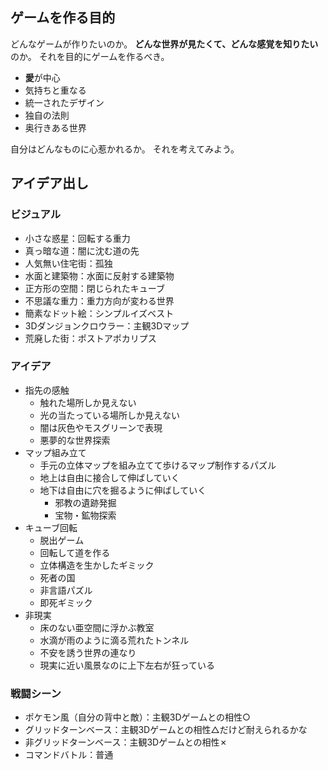 ## ゲームを作る目的

どんなゲームが作りたいのか。
**どんな世界が見たくて、どんな感覚を知りたい**のか。
それを目的にゲームを作るべき。

- **愛**が中心
- 気持ちと重なる
- 統一されたデザイン
- 独自の法則
- 奥行きある世界

自分はどんなものに心惹かれるか。
それを考えてみよう。

## アイデア出し

### ビジュアル
- 小さな惑星：回転する重力
- 真っ暗な道：闇に沈む道の先
- 人気無い住宅街：孤独
- 水面と建築物：水面に反射する建築物
- 正方形の空間：閉じられたキューブ
- 不思議な重力：重力方向が変わる世界
- 簡素なドット絵：シンプルイズベスト
- 3Dダンジョンクロウラー：主観3Dマップ
- 荒廃した街：ポストアポカリプス

### アイデア
- 指先の感触
	- 触れた場所しか見えない
	- 光の当たっている場所しか見えない
	- 闇は灰色やモスグリーンで表現
	- 悪夢的な世界探索
- マップ組み立て
	- 手元の立体マップを組み立てて歩けるマップ制作するパズル
	- 地上は自由に接合して伸ばしていく
	- 地下は自由に穴を掘るように伸ばしていく
		- 邪教の遺跡発掘
		- 宝物・鉱物探索
- キューブ回転
	- 脱出ゲーム
	- 回転して道を作る
	- 立体構造を生かしたギミック
	- 死者の国
	- 非言語パズル
	- 即死ギミック
- 非現実
	- 床のない亜空間に浮かぶ教室
	- 水滴が雨のように滴る荒れたトンネル
	- 不安を誘う世界の連なり
	- 現実に近い風景なのに上下左右が狂っている

### 戦闘シーン
- ポケモン風（自分の背中と敵）：主観3Dゲームとの相性○
- グリッドターンベース：主観3Dゲームとの相性△だけど耐えられるかな
- 非グリッドターンベース：主観3Dゲームとの相性✗
- コマンドバトル：普通



